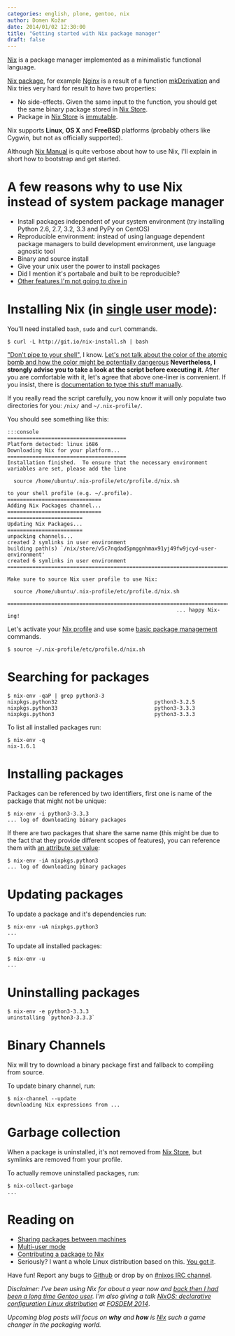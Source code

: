 ```yaml
---
categories: english, plone, gentoo, nix
author: Domen Kožar
date: 2014/01/02 12:30:00
title: "Getting started with Nix package manager"
draft: false
---
```


[Nix](http://nixos.org/nix/) is a package manager implemented as a minimalistic functional
language. 

[Nix package](https://github.com/nixos/nixpkgs), for example
[Nginx](https://github.com/NixOS/nixpkgs/blob/master/pkgs/servers/http/nginx/default.nix#L39)
is a result of a function [mkDerivation](http://nixos.org/nix/manual/#ssec-derivation) and 
Nix tries very hard for result to have two properties:

- No side-effects. Given the same input to the function, you should get the same binary package stored in [Nix Store](http://nixos.org/nix/manual/#idp26825824).
- Package in [Nix Store](http://nixos.org/nix/manual/#idp26825824) is [immutable](http://en.wikipedia.org/wiki/Immutable_object).

Nix supports **Linux**, **OS X** and **FreeBSD** platforms (probably others like Cygwin,
 but not as officially supported).

Although [Nix Manual](http://nixos.org/nix/manual) is quite verbose about how to use Nix,
I'll explain in short how to bootstrap and get started.


# A few reasons why to use Nix instead of system package manager

- Install packages independent of your system environment (try installing Python 2.6, 2.7, 3.2, 3.3 and PyPy on CentOS)
- Reproducible environment: instead of using language dependent package managers to build development
  environment, use language agnostic tool
- Binary and source install
- Give your unix user the power to install packages
- Did I mention it's portabale and built to be reproducible?
- [Other features I'm not going to dive in](http://nixos.org/nix/)


# Installing Nix (in [single user mode](http://nixos.org/nix/manual/#idp24312864)):

You'll need installed `bash`, `sudo` and `curl` commands.

    $ curl -L http://git.io/nix-install.sh | bash

["Don't pipe to your shell"](http://www.reddit.com/r/programming/comments/1pnkxs/dont_pipe_to_your_shell/cd6emwl),
I know. [Let's not talk about the color of the atomic bomb and how the color might be potentially dangerous](http://www.reddit.com/r/programming/comments/1pnkxs/dont_pipe_to_your_shell/cd6emwl)
**Nevertheless, I strongly advise you to take a look at the script before executing it**.
After you are comfortable with it, let's agree that above one-liner is convenient. If you insist, there is
[documentation to type this stuff manually](http://nixos.org/nix/manual/#idp24454512).

If you really read the script carefully, you now know it will only populate two directories
for you: `/nix/` and `~/.nix-profile/`. 

You should see something like this:

    :::console
    ======================================
    Platform detected: linux i686
    Downloading Nix for your platform...
    ======================================
    Installation finished.  To ensure that the necessary environment
    variables are set, please add the line
  
      source /home/ubuntu/.nix-profile/etc/profile.d/nix.sh
  
    to your shell profile (e.g. ~/.profile).
    ==============================
    Adding Nix Packages channel...
    ==============================
    ========================
    Updating Nix Packages...
    ========================
    unpacking channels...
    created 2 symlinks in user environment
    building path(s) `/nix/store/v5c7nqdad5pmggnhmax91yj49fw9jcyd-user-environment'
    created 6 symlinks in user environment
    ========================================================================
  
    Make sure to source Nix user profile to use Nix:
  
      source /home/ubuntu/.nix-profile/etc/profile.d/nix.sh
  
    ========================================================================
                                                          ... happy Nix-ing!


Let's activate your [Nix profile](http://nixos.org/nix/manual/#sec-profiles) and use some
[basic package management](http://nixos.org/nix/manual/#idp24589920) commands.

    $ source ~/.nix-profile/etc/profile.d/nix.sh

# Searching for packages

    $ nix-env -qaP | grep python3-3
    nixpkgs.python32                               python3-3.2.5
    nixpkgs.python33                               python3-3.3.3
    nixpkgs.python3                                python3-3.3.3

To list all installed packages run:

    $ nix-env -q
    nix-1.6.1

# Installing packages

Packages can be referenced by two identifiers, first one is name of the package that might not be unique:

    $ nix-env -i python3-3.3.3
    ... log of downloading binary packages

If there are two packages that share the same name (this might be due to the fact that they provide different scopes of features),
you can reference them with [an attribute set value](http://nixos.org/nix/manual/#ssec-values):

    $ nix-env -iA nixpkgs.python3
    ... log of downloading binary packages

# Updating packages

To update a package and it's dependencies run:

    $ nix-env -uA nixpkgs.python3
    ...

To update all installed packages:
 
    $ nix-env -u
    ...

# Uninstalling packages

    $ nix-env -e python3-3.3.3
    uninstalling `python3-3.3.3`

# Binary Channels

Nix will try to download a binary package first and fallback to compiling from source.

To update binary channel, run:

    $ nix-channel --update
    downloading Nix expressions from ...

# Garbage collection

When a package is uninstalled, it's not removed from [Nix Store](http://nixos.org/nix/manual/#idp26825824),
but symlinks are removed from your profile.

To actually remove uninstalled packages, run:

    $ nix-collect-garbage
    ...

# Reading on

- [Sharing packages between machines](http://nixos.org/nix/manual/#sec-sharing-packages)
- [Multi-user mode](http://nixos.org/nix/manual/#ssec-multi-user)
- [Contributing a package to Nix](http://nixos.org/nixpkgs/manual/)
- Seriously? I want a whole Linux distribution based on this. [You got it](http://nixos.org/nixos/).

Have fun! Report any bugs to [Github](https://github.com/NixOS/nixpkgs/issues) or drop by on  [#nixos IRC channel](http://webchat.freenode.net?channels=%23nixos&uio=d4).

*Disclaimer: I've been using Nix for about a year now and
[back then I had been a long time Gentoo user](https://www.domenkozar.com/2013/07/20/9-years-of-linux-distributions/).
I'm also giving a talk [NixOS: declarative configuration Linux distribution](https://fosdem.org/2014/schedule/event/nixos_declarative_configuration_linux_distribution/) at [FOSDEM 2014](https://fosdem.org/)*.

*Upcoming blog posts will focus on **why** and **how** is [Nix](http://nixos.org/nix) such a game changer in the packaging world.*
